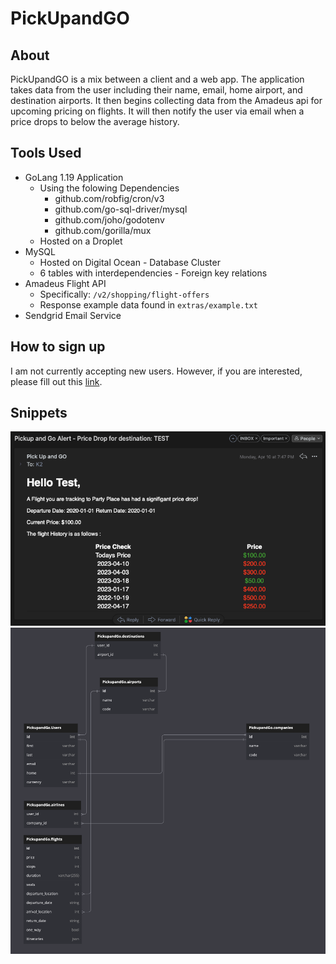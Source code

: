 # PickUpandGO

## About

PickUpandGO is a mix between a client and a web app.
The application takes data from the user including their name, email, home airport, and destination airports. It then begins collecting data from the Amadeus api for upcoming pricing on flights. It will then notify the user via email when a price drops to below the average history.

## Tools Used

-   GoLang 1.19 Application
    -   Using the folowing Dependencies
        -   github.com/robfig/cron/v3
        -   github.com/go-sql-driver/mysql
        -   github.com/joho/godotenv
        -   github.com/gorilla/mux
    -   Hosted on a Droplet
-   MySQL
    -   Hosted on Digital Ocean - Database Cluster
    -   6 tables with interdependencies - Foreign key relations
-   Amadeus Flight API
    -   Specifically: `/v2/shopping/flight-offers`
    -   Response example data found in `extras/example.txt`
-   Sendgrid Email Service

## How to sign up

I am not currently accepting new users. However, if you are interested, please fill out this [link](https://forms.gle/XWtHXML2poKSxK6p6).

## Snippets

![](extras/screenshotOfEmail.png)
![](extras/screenshotOfDb.png)
